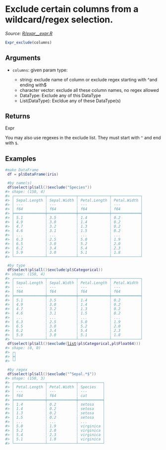 # Exclude certain columns from a wildcard/regex selection.

*Source: [R/expr__expr.R](https://github.com/pola-rs/r-polars/tree/main/R/expr__expr.R)*

```r
Expr_exclude(columns)
```

## Arguments

- `columns`: given param type:
    
     * string: exclude name of column or exclude regex starting with ^and ending with$
     * character vector: exclude all these column names, no regex allowed
     * DataType: Exclude any of this DataType
     * List(DataType): Excldue any of these DataType(s)

## Returns

Expr

You may also use regexes in the exclude list. They must start with `^` and end with `$`.

## Examples

<pre class='r-example'><code><span class='r-in'><span><span class='co'>#make DataFrame</span></span></span>
<span class='r-in'><span> <span class='va'>df</span> <span class='op'>=</span> <span class='va'>pl</span><span class='op'>$</span><span class='fu'>DataFrame</span><span class='op'>(</span><span class='va'>iris</span><span class='op'>)</span></span></span>
<span class='r-in'><span></span></span>
<span class='r-in'><span> <span class='co'>#by name(s)</span></span></span>
<span class='r-in'><span> <span class='va'>df</span><span class='op'>$</span><span class='fu'>select</span><span class='op'>(</span><span class='va'>pl</span><span class='op'>$</span><span class='fu'>all</span><span class='op'>(</span><span class='op'>)</span><span class='op'>$</span><span class='fu'>exclude</span><span class='op'>(</span><span class='st'>"Species"</span><span class='op'>)</span><span class='op'>)</span></span></span>
<span class='r-out co'><span class='r-pr'>#&gt;</span> shape: (150, 4)</span>
<span class='r-out co'><span class='r-pr'>#&gt;</span> ┌──────────────┬─────────────┬──────────────┬─────────────┐</span>
<span class='r-out co'><span class='r-pr'>#&gt;</span> │ Sepal.Length ┆ Sepal.Width ┆ Petal.Length ┆ Petal.Width │</span>
<span class='r-out co'><span class='r-pr'>#&gt;</span> │ ---          ┆ ---         ┆ ---          ┆ ---         │</span>
<span class='r-out co'><span class='r-pr'>#&gt;</span> │ f64          ┆ f64         ┆ f64          ┆ f64         │</span>
<span class='r-out co'><span class='r-pr'>#&gt;</span> ╞══════════════╪═════════════╪══════════════╪═════════════╡</span>
<span class='r-out co'><span class='r-pr'>#&gt;</span> │ 5.1          ┆ 3.5         ┆ 1.4          ┆ 0.2         │</span>
<span class='r-out co'><span class='r-pr'>#&gt;</span> │ 4.9          ┆ 3.0         ┆ 1.4          ┆ 0.2         │</span>
<span class='r-out co'><span class='r-pr'>#&gt;</span> │ 4.7          ┆ 3.2         ┆ 1.3          ┆ 0.2         │</span>
<span class='r-out co'><span class='r-pr'>#&gt;</span> │ 4.6          ┆ 3.1         ┆ 1.5          ┆ 0.2         │</span>
<span class='r-out co'><span class='r-pr'>#&gt;</span> │ ...          ┆ ...         ┆ ...          ┆ ...         │</span>
<span class='r-out co'><span class='r-pr'>#&gt;</span> │ 6.3          ┆ 2.5         ┆ 5.0          ┆ 1.9         │</span>
<span class='r-out co'><span class='r-pr'>#&gt;</span> │ 6.5          ┆ 3.0         ┆ 5.2          ┆ 2.0         │</span>
<span class='r-out co'><span class='r-pr'>#&gt;</span> │ 6.2          ┆ 3.4         ┆ 5.4          ┆ 2.3         │</span>
<span class='r-out co'><span class='r-pr'>#&gt;</span> │ 5.9          ┆ 3.0         ┆ 5.1          ┆ 1.8         │</span>
<span class='r-out co'><span class='r-pr'>#&gt;</span> └──────────────┴─────────────┴──────────────┴─────────────┘</span>
<span class='r-in'><span></span></span>
<span class='r-in'><span> <span class='co'>#by type</span></span></span>
<span class='r-in'><span> <span class='va'>df</span><span class='op'>$</span><span class='fu'>select</span><span class='op'>(</span><span class='va'>pl</span><span class='op'>$</span><span class='fu'>all</span><span class='op'>(</span><span class='op'>)</span><span class='op'>$</span><span class='fu'>exclude</span><span class='op'>(</span><span class='va'>pl</span><span class='op'>$</span><span class='va'>Categorical</span><span class='op'>)</span><span class='op'>)</span></span></span>
<span class='r-out co'><span class='r-pr'>#&gt;</span> shape: (150, 4)</span>
<span class='r-out co'><span class='r-pr'>#&gt;</span> ┌──────────────┬─────────────┬──────────────┬─────────────┐</span>
<span class='r-out co'><span class='r-pr'>#&gt;</span> │ Sepal.Length ┆ Sepal.Width ┆ Petal.Length ┆ Petal.Width │</span>
<span class='r-out co'><span class='r-pr'>#&gt;</span> │ ---          ┆ ---         ┆ ---          ┆ ---         │</span>
<span class='r-out co'><span class='r-pr'>#&gt;</span> │ f64          ┆ f64         ┆ f64          ┆ f64         │</span>
<span class='r-out co'><span class='r-pr'>#&gt;</span> ╞══════════════╪═════════════╪══════════════╪═════════════╡</span>
<span class='r-out co'><span class='r-pr'>#&gt;</span> │ 5.1          ┆ 3.5         ┆ 1.4          ┆ 0.2         │</span>
<span class='r-out co'><span class='r-pr'>#&gt;</span> │ 4.9          ┆ 3.0         ┆ 1.4          ┆ 0.2         │</span>
<span class='r-out co'><span class='r-pr'>#&gt;</span> │ 4.7          ┆ 3.2         ┆ 1.3          ┆ 0.2         │</span>
<span class='r-out co'><span class='r-pr'>#&gt;</span> │ 4.6          ┆ 3.1         ┆ 1.5          ┆ 0.2         │</span>
<span class='r-out co'><span class='r-pr'>#&gt;</span> │ ...          ┆ ...         ┆ ...          ┆ ...         │</span>
<span class='r-out co'><span class='r-pr'>#&gt;</span> │ 6.3          ┆ 2.5         ┆ 5.0          ┆ 1.9         │</span>
<span class='r-out co'><span class='r-pr'>#&gt;</span> │ 6.5          ┆ 3.0         ┆ 5.2          ┆ 2.0         │</span>
<span class='r-out co'><span class='r-pr'>#&gt;</span> │ 6.2          ┆ 3.4         ┆ 5.4          ┆ 2.3         │</span>
<span class='r-out co'><span class='r-pr'>#&gt;</span> │ 5.9          ┆ 3.0         ┆ 5.1          ┆ 1.8         │</span>
<span class='r-out co'><span class='r-pr'>#&gt;</span> └──────────────┴─────────────┴──────────────┴─────────────┘</span>
<span class='r-in'><span> <span class='va'>df</span><span class='op'>$</span><span class='fu'>select</span><span class='op'>(</span><span class='va'>pl</span><span class='op'>$</span><span class='fu'>all</span><span class='op'>(</span><span class='op'>)</span><span class='op'>$</span><span class='fu'>exclude</span><span class='op'>(</span><span class='fu'><a href='https://rdrr.io/r/base/list.html'>list</a></span><span class='op'>(</span><span class='va'>pl</span><span class='op'>$</span><span class='va'>Categorical</span>,<span class='va'>pl</span><span class='op'>$</span><span class='va'>Float64</span><span class='op'>)</span><span class='op'>)</span><span class='op'>)</span></span></span>
<span class='r-out co'><span class='r-pr'>#&gt;</span> shape: (0, 0)</span>
<span class='r-out co'><span class='r-pr'>#&gt;</span> ┌┐</span>
<span class='r-out co'><span class='r-pr'>#&gt;</span> ╞╡</span>
<span class='r-out co'><span class='r-pr'>#&gt;</span> └┘</span>
<span class='r-in'><span></span></span>
<span class='r-in'><span> <span class='co'>#by regex</span></span></span>
<span class='r-in'><span> <span class='va'>df</span><span class='op'>$</span><span class='fu'>select</span><span class='op'>(</span><span class='va'>pl</span><span class='op'>$</span><span class='fu'>all</span><span class='op'>(</span><span class='op'>)</span><span class='op'>$</span><span class='fu'>exclude</span><span class='op'>(</span><span class='st'>"^Sepal.*$"</span><span class='op'>)</span><span class='op'>)</span></span></span>
<span class='r-out co'><span class='r-pr'>#&gt;</span> shape: (150, 3)</span>
<span class='r-out co'><span class='r-pr'>#&gt;</span> ┌──────────────┬─────────────┬───────────┐</span>
<span class='r-out co'><span class='r-pr'>#&gt;</span> │ Petal.Length ┆ Petal.Width ┆ Species   │</span>
<span class='r-out co'><span class='r-pr'>#&gt;</span> │ ---          ┆ ---         ┆ ---       │</span>
<span class='r-out co'><span class='r-pr'>#&gt;</span> │ f64          ┆ f64         ┆ cat       │</span>
<span class='r-out co'><span class='r-pr'>#&gt;</span> ╞══════════════╪═════════════╪═══════════╡</span>
<span class='r-out co'><span class='r-pr'>#&gt;</span> │ 1.4          ┆ 0.2         ┆ setosa    │</span>
<span class='r-out co'><span class='r-pr'>#&gt;</span> │ 1.4          ┆ 0.2         ┆ setosa    │</span>
<span class='r-out co'><span class='r-pr'>#&gt;</span> │ 1.3          ┆ 0.2         ┆ setosa    │</span>
<span class='r-out co'><span class='r-pr'>#&gt;</span> │ 1.5          ┆ 0.2         ┆ setosa    │</span>
<span class='r-out co'><span class='r-pr'>#&gt;</span> │ ...          ┆ ...         ┆ ...       │</span>
<span class='r-out co'><span class='r-pr'>#&gt;</span> │ 5.0          ┆ 1.9         ┆ virginica │</span>
<span class='r-out co'><span class='r-pr'>#&gt;</span> │ 5.2          ┆ 2.0         ┆ virginica │</span>
<span class='r-out co'><span class='r-pr'>#&gt;</span> │ 5.4          ┆ 2.3         ┆ virginica │</span>
<span class='r-out co'><span class='r-pr'>#&gt;</span> │ 5.1          ┆ 1.8         ┆ virginica │</span>
<span class='r-out co'><span class='r-pr'>#&gt;</span> └──────────────┴─────────────┴───────────┘</span>
 </code></pre>